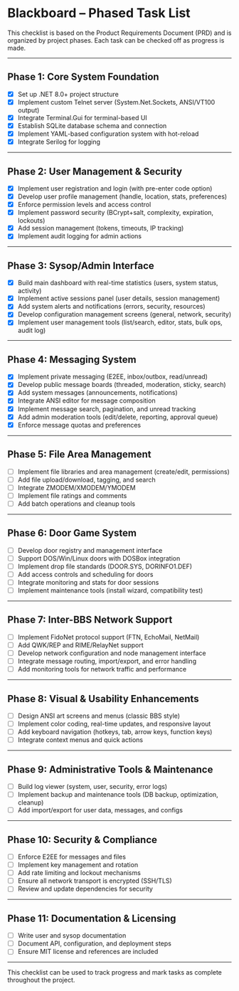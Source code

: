 # Blackboard – Phased Task List

This checklist is based on the Product Requirements Document (PRD) and is organized by project phases. Each task can be checked off as progress is made.

---

## Phase 1: Core System Foundation
- [x] Set up .NET 8.0+ project structure
- [x] Implement custom Telnet server (System.Net.Sockets, ANSI/VT100 output)
- [x] Integrate Terminal.Gui for terminal-based UI
- [x] Establish SQLite database schema and connection
- [x] Implement YAML-based configuration system with hot-reload
- [x] Integrate Serilog for logging

---

## Phase 2: User Management & Security
- [x] Implement user registration and login (with pre-enter code option)
- [x] Develop user profile management (handle, location, stats, preferences)
- [x] Enforce permission levels and access control
- [x] Implement password security (BCrypt+salt, complexity, expiration, lockouts)
- [x] Add session management (tokens, timeouts, IP tracking)
- [x] Implement audit logging for admin actions

---

## Phase 3: Sysop/Admin Interface
- [x] Build main dashboard with real-time statistics (users, system status, activity)
- [x] Implement active sessions panel (user details, session management)
- [x] Add system alerts and notifications (errors, security, resources)
- [x] Develop configuration management screens (general, network, security)
- [x] Implement user management tools (list/search, editor, stats, bulk ops, audit log)

---

## Phase 4: Messaging System
- [x] Implement private messaging (E2EE, inbox/outbox, read/unread)
- [x] Develop public message boards (threaded, moderation, sticky, search)
- [x] Add system messages (announcements, notifications)
- [x] Integrate ANSI editor for message composition
- [x] Implement message search, pagination, and unread tracking
- [x] Add admin moderation tools (edit/delete, reporting, approval queue)
- [x] Enforce message quotas and preferences

---

## Phase 5: File Area Management
- [ ] Implement file libraries and area management (create/edit, permissions)
- [ ] Add file upload/download, tagging, and search
- [ ] Integrate ZMODEM/XMODEM/YMODEM
- [ ] Implement file ratings and comments
- [ ] Add batch operations and cleanup tools

---

## Phase 6: Door Game System
- [ ] Develop door registry and management interface
- [ ] Support DOS/Win/Linux doors with DOSBox integration
- [ ] Implement drop file standards (DOOR.SYS, DORINFO1.DEF)
- [ ] Add access controls and scheduling for doors
- [ ] Integrate monitoring and stats for door sessions
- [ ] Implement maintenance tools (install wizard, compatibility test)

---

## Phase 7: Inter-BBS Network Support
- [ ] Implement FidoNet protocol support (FTN, EchoMail, NetMail)
- [ ] Add QWK/REP and RIME/RelayNet support
- [ ] Develop network configuration and node management interface
- [ ] Integrate message routing, import/export, and error handling
- [ ] Add monitoring tools for network traffic and performance

---

## Phase 8: Visual & Usability Enhancements
- [ ] Design ANSI art screens and menus (classic BBS style)
- [ ] Implement color coding, real-time updates, and responsive layout
- [ ] Add keyboard navigation (hotkeys, tab, arrow keys, function keys)
- [ ] Integrate context menus and quick actions

---

## Phase 9: Administrative Tools & Maintenance
- [ ] Build log viewer (system, user, security, error logs)
- [ ] Implement backup and maintenance tools (DB backup, optimization, cleanup)
- [ ] Add import/export for user data, messages, and configs

---

## Phase 10: Security & Compliance
- [ ] Enforce E2EE for messages and files
- [ ] Implement key management and rotation
- [ ] Add rate limiting and lockout mechanisms
- [ ] Ensure all network transport is encrypted (SSH/TLS)
- [ ] Review and update dependencies for security

---

## Phase 11: Documentation & Licensing
- [ ] Write user and sysop documentation
- [ ] Document API, configuration, and deployment steps
- [ ] Ensure MIT license and references are included

---

This checklist can be used to track progress and mark tasks as complete throughout the project.

